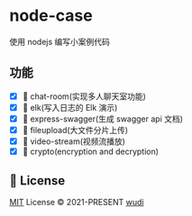 # node-case

使用 nodejs 编写小案例代码

## 功能

- [x] 🔨 chat-room(实现多人聊天室功能)
- [x] 🔨 elk(写入日志的 Elk 演示)
- [x] 🔨 express-swagger(生成 swagger api 文档)
- [x] 🔨 fileupload(大文件分片上传)
- [x] 🔨 video-stream(视频流播放)
- [x] 🔨 crypto(encryption and decryption)

## 📜 License

[MIT](./LICENSE) License &copy; 2021-PRESENT [wudi](https://github.com/WuChenDi)
